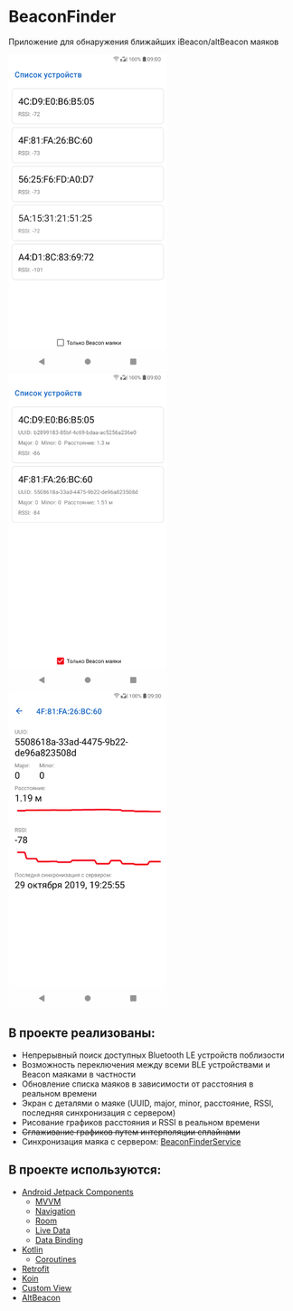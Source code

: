 # BeaconFinder
Приложение для обнаружения ближайших iBeacon/altBeacon маяков

<img src="screenshots/Screenshot_20191029-193158.png" width="280px"> <img src="screenshots/Screenshot_20191029-193153.png" width="280px"> <img src="screenshots/Screenshot_20191029-192611.png" width="280px">

## В проекте реализованы:
- Непрерывный поиск доступных Bluetooth LE устройств поблизости
- Возможность переключения между всеми BLE устройствами и Beacon маяками в частности
- Обновление списка маяков в зависимости от расстояния в реальном времени
- Экран с деталями о маяке (UUID, major, minor, расстояние, RSSI, последняя синхронизация с сервером)
- Рисование графиков расстояния и RSSI в реальном времени
- ~~Сглаживание графиков путем интерполяции сплайнами~~
- Синхронизация маяка с сервером: [BeaconFinderService](https://github.com/hotmule/BeaconFinderService)

## В проекте используются:
- [Android Jetpack Components](https://developer.android.com/jetpack)
  - [MVVM](https://developer.android.com/topic/libraries/architecture/viewmodel)
  - [Navigation](https://developer.android.com/guide/navigation/)
  - [Room](https://developer.android.com/topic/libraries/architecture/room)
  - [Live Data](https://developer.android.com/topic/libraries/architecture/livedata)
  - [Data Binding](https://developer.android.com/topic/libraries/data-binding/)
- [Kotlin](https://kotlinlang.org/)
  - [Coroutines](https://kotlinlang.org/docs/reference/coroutines-overview.html)
- [Retrofit](https://square.github.io/retrofit/)
- [Koin](https://insert-koin.io/)
- [Custom View](https://developer.android.com/guide/topics/ui/custom-components)
- [AltBeacon](https://altbeacon.github.io/android-beacon-library/samples.html)